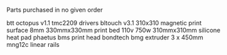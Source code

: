 Parts purchased in no given order

btt octopus v1.1
tmc2209 drivers
bltouch v3.1
310x310 magnetic print surface
8mm 330mmx330mm print bed
110v 750w 310mmx310mm silicone heat pad
phaetus bms print head
bondtech bmg extruder
3 x 450mm mng12c linear rails
